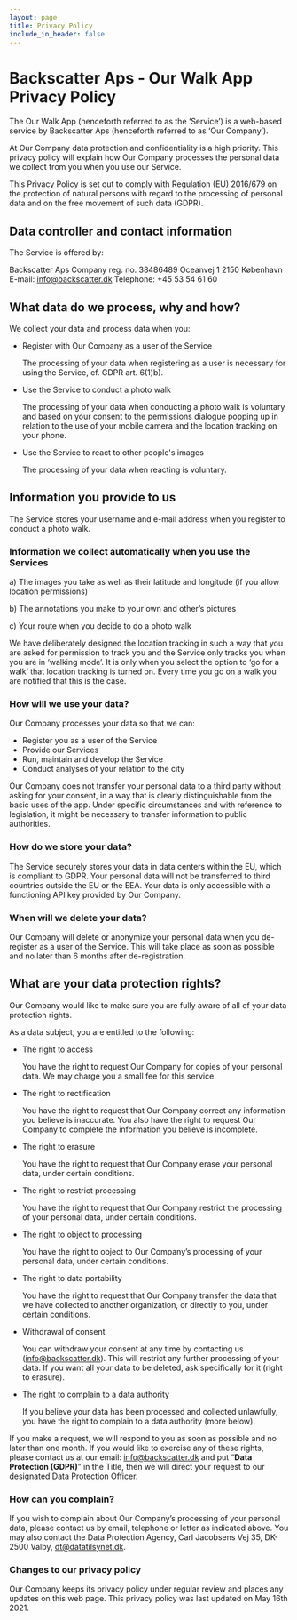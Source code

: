 ```yaml
---
layout: page
title: Privacy Policy
include_in_header: false
---
```


# Backscatter Aps - Our Walk App Privacy Policy

The Our Walk App (henceforth referred to as the ‘Service’) is a web-based service by Backscatter Aps (henceforth referred to as ‘Our Company’).

At Our Company data protection and confidentiality is a high priority. This privacy policy will explain how Our Company processes the personal data we collect from you when you use our Service.

This Privacy Policy is set out to comply with Regulation (EU) 2016/679 on the protection of natural persons with regard to the processing of personal data and on the free movement of such data (GDPR).


## Data controller and contact information

The Service is offered by:

Backscatter Aps
Company reg. no. 38486489
Oceanvej 1
2150 København
E-mail: [info@backscatter.dk](mailto:info@backscatter.dk)
Telephone: +45 53 54 61 60


## What data do we process, why and how?

We collect your data and process data when you:



* Register with Our Company as a user of the Service

    The processing of your data when registering as a user is necessary for using the Service, cf. GDPR art. 6(1)b).

* Use the Service to conduct a photo walk

    The processing of your data when conducting a photo walk is voluntary and based on your consent to the permissions dialogue popping up in relation to the use of your mobile camera and the location tracking on your phone.

* Use the Service to react to other people's images

    The processing of your data when reacting is voluntary.



## Information you provide to us

The Service stores your username and e-mail address when you register to conduct a photo walk.


### Information we collect automatically when you use the Services


a) The images you take as well as their latitude and longitude (if you allow location permissions)

b) The annotations you make to your own and other’s pictures

c) Your route when you decide to do a photo walk

We have deliberately designed the location tracking in such a way that you are asked for permission to track you and the Service only tracks you when you are in ‘walking mode’. It is only when you select the option to ‘go for a walk’ that location tracking is turned on. Every time you go on a walk you are notified that this is the case.


### How will we use your data?

Our Company processes your data so that we can:



* Register you as a user of the Service
* Provide our Services
* Run, maintain and develop the Service
* Conduct analyses of your relation to the city

Our Company does not transfer your personal data to a third party without asking for your consent, in a way that is clearly distinguishable from the basic uses of the app. Under specific circumstances and with reference to legislation, it might be necessary to transfer information to public authorities.


### How do we store your data?

The Service securely stores your data in data centers within the EU, which is compliant to GDPR. Your personal data will not be transferred to third countries outside the EU or the EEA. Your data is only accessible with a functioning API key provided by Our Company.


### When will we delete your data?

Our Company will delete or anonymize your personal data when you de-register as a user of the Service. This will take place as soon as possible and no later than 6 months after de-registration.


## What are your data protection rights?

Our Company would like to make sure you are fully aware of all of your data protection rights. 

As a data subject, you are entitled to the following:



* The right to access 

    You have the right to request Our Company for copies of your personal data. We may charge you a small fee for this service.

* The right to rectification

    You have the right to request that Our Company correct any information you believe is inaccurate. You also have the right to request Our Company to complete the information you believe is incomplete.

* The right to erasure 

    You have the right to request that Our Company erase your personal data, under certain conditions.

* The right to restrict processing 

    You have the right to request that Our Company restrict the processing of your personal data, under certain conditions.

* The right to object to processing 

    You have the right to object to Our Company’s processing of your personal data, under certain conditions.

* The right to data portability

    You have the right to request that Our Company transfer the data that we have collected to another organization, or directly to you, under certain conditions.

* Withdrawal of consent

    You can withdraw your consent at any time by contacting us ([info@backscatter.dk](mailto:info@backscatter.dk)). This will restrict any further processing of your data. If you want all your data to be deleted, ask specifically for it (right to erasure).

* The right to complain to a data authority

    If you believe your data has been processed and collected unlawfully, you have the right to complain to a data authority (more below).


If you make a request, we will respond to you as soon as possible and no later than one month. If you would like to exercise any of these rights, please contact us at our email: info@backscatter.dk and put “**Data Protection (GDPR)**” in the Title, then we will direct your request to our designated Data Protection Officer.


### How can you complain?

If you wish to complain about Our Company’s processing of your personal data, please contact us by email, telephone or letter as indicated above. You may also contact the Data Protection Agency, Carl Jacobsens Vej 35, DK-2500 Valby, [dt@datatilsynet.dk](mailto:dt@datatilsynet.dk).


### Changes to our privacy policy

Our Company keeps its privacy policy under regular review and places any updates on this web page. This privacy policy was last updated on May 16th 2021.
